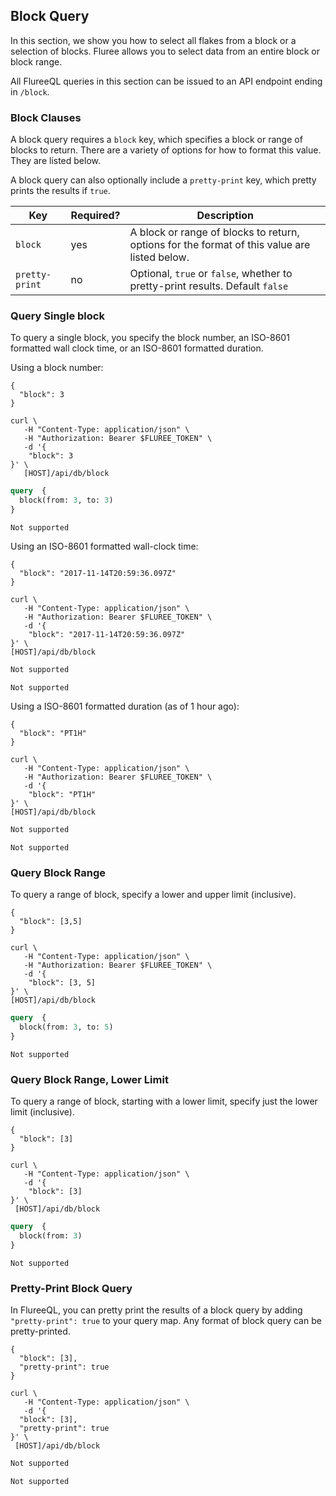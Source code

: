 ## Block Query 

In this section, we show you how to select all flakes from a block or a selection of blocks. Fluree allows you to select data from an entire block or block range. 

All FlureeQL queries in this section can be issued to an API endpoint ending in `/block`.

### Block Clauses

A block query requires a `block` key, which specifies a block or range of blocks to return. There are a variety of options for how to format this value. They are listed below. 

A block query can also optionally include a `pretty-print` key, which pretty prints the results if `true`.

Key | Required? | Description
-- | -- | -- 
`block` | yes | A block or range of blocks to return, options for the format of this value are listed below.
`pretty-print` | no | Optional, `true` or `false`, whether to pretty-print results. Default `false`

### Query Single block

To query a single block, you specify the block number, an ISO-8601 formatted wall clock time, or an ISO-8601 formatted duration. 

Using a block number:

```flureeql
{
  "block": 3
}
```
```curl
curl \
   -H "Content-Type: application/json" \
   -H "Authorization: Bearer $FLUREE_TOKEN" \
   -d '{
    "block": 3
}' \
   [HOST]/api/db/block
```
```graphql
query  {
  block(from: 3, to: 3)
}
```

```sparql
Not supported
```

Using an ISO-8601 formatted wall-clock time:

```flureeql
{
  "block": "2017-11-14T20:59:36.097Z"
}
```
```curl
curl \
   -H "Content-Type: application/json" \
   -H "Authorization: Bearer $FLUREE_TOKEN" \
   -d '{
    "block": "2017-11-14T20:59:36.097Z"
}' \
[HOST]/api/db/block
```
```graphql
Not supported
```

```sparql
Not supported
```

Using a ISO-8601 formatted duration (as of 1 hour ago):

```flureeql
{
  "block": "PT1H"
}
```
```curl
curl \
   -H "Content-Type: application/json" \
   -H "Authorization: Bearer $FLUREE_TOKEN" \
   -d '{
    "block": "PT1H"
}' \
[HOST]/api/db/block
```
```graphql
Not supported
```

```sparql
Not supported
```

### Query Block Range

To query a range of block, specify a lower and upper limit (inclusive).

```flureeql
{
  "block": [3,5]
}
```
```curl
curl \
   -H "Content-Type: application/json" \
   -H "Authorization: Bearer $FLUREE_TOKEN" \
   -d '{
    "block": [3, 5]
}' \
[HOST]/api/db/block
```
```graphql
query  {
  block(from: 3, to: 5)
}
```

```sparql
Not supported
```

### Query Block Range, Lower Limit

To query a range of block, starting with a lower limit, specify just the lower limit (inclusive).

```flureeql
{
  "block": [3]
}
```
```curl
curl \
   -H "Content-Type: application/json" \
   -d '{
    "block": [3]
}' \
 [HOST]/api/db/block
```
```graphql
query  {
  block(from: 3)
}
```

```sparql
Not supported
```

### Pretty-Print Block Query

In FlureeQL, you can pretty print the results of a block query by adding `"pretty-print": true` to your query map. Any format of block query can be pretty-printed. 

```flureeql
{
  "block": [3],
  "pretty-print": true
}
```

```curl
curl \
   -H "Content-Type: application/json" \
   -d '{
  "block": [3],
  "pretty-print": true
}' \
 [HOST]/api/db/block
```

```graphql
Not supported
```

```sparql
Not supported
```